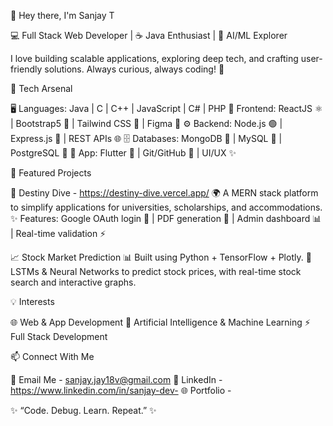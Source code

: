 👋 Hey there, I'm Sanjay T

💻 Full Stack Web Developer | ☕ Java Enthusiast | 🤖 AI/ML Explorer

I love building scalable applications, exploring deep tech, and crafting user-friendly solutions. Always curious, always coding! 🚀

🚀 Tech Arsenal

🖥️ Languages: Java | C | C++ | JavaScript | C# | PHP 🎨 Frontend: ReactJS ⚛️ | Bootstrap5 🎀 | Tailwind CSS 🌈 | Figma 🎨 ⚙️ Backend: Node.js 🟢 | Express.js 🚂 | REST APIs 🌐 🗄️ Databases: MongoDB 🍃 | MySQL 🐬 | PostgreSQL 🐘 📱 App: Flutter 📲 | Git/GitHub 🐙 | UI/UX ✨

🌟 Featured Projects

🔗 Destiny Dive - https://destiny-dive.vercel.app/
🌍 A MERN stack platform to simplify applications for universities, scholarships, and accommodations.
✨ Features: Google OAuth login 🔑 | PDF generation 📄 | Admin dashboard 📊 | Real-time validation ⚡

📈 Stock Market Prediction
📊 Built using Python + TensorFlow + Plotly.
🔮 LSTMs & Neural Networks to predict stock prices, with real-time stock search and interactive graphs.

💡 Interests

🌐 Web & App Development
🤖 Artificial Intelligence & Machine Learning
⚡ Full Stack Development

📫 Connect With Me

📧 Email Me - sanjay.jay18v@gmail.com
💼 LinkedIn - https://www.linkedin.com/in/sanjay-dev-
🌐 Portfolio -

✨ “Code. Debug. Learn. Repeat.” ✨
